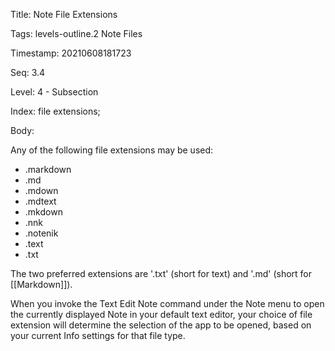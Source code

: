 Title:  Note File Extensions

Tags:   levels-outline.2 Note Files

Timestamp: 20210608181723

Seq:    3.4

Level:  4 - Subsection

Index:  file extensions; 

Body: 

Any of the following file extensions may be used:

* .markdown
* .md
* .mdown
* .mdtext
* .mkdown
* .nnk
* .notenik
* .text
* .txt

The two preferred extensions are '.txt' (short for text) and '.md' (short for [[Markdown]]). 

When you invoke the Text Edit Note command under the Note menu to open the currently displayed Note in your default text editor, your choice of file extension will determine the selection of the app to be opened, based on your current Info settings for that file type. 
